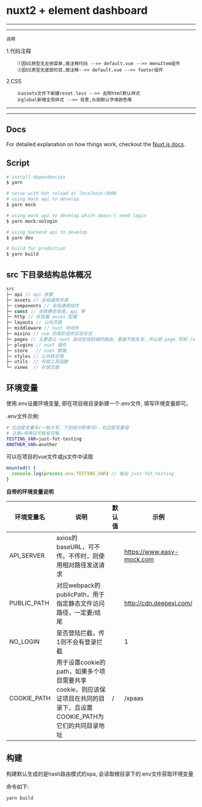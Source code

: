 # nuxt2 + element dashboard



***
*****

`说明`
 
1.代码注释

        ①因UI原型无左侧菜单,故注释代码 -->> default.vue -->> menuItem组件
        ②因UI原型无底部栏目,故注释-->> default.vue -->> footer组件            

2.CSS

        ①assets文件下新建reset.less -->> 去除html默认样式
        ②global新增全局样式 -->> 背景,头部默认字体颜色等

***
*****

## Docs

For detailed explanation on how things work, checkout the [Nuxt.js docs](https://github.com/nuxt/nuxt.js).

## Script

```bash
# install dependencies
$ yarn

# serve with hot reload at localhost:3000
# using mock api to develop
$ yarn mock

# using mock api to develop which doesn't need login
$ yarn mock:nologin

# using backend api to develop
$ yarn dev

# build for production
$ yarn build
```


## src 下目录结构总体概况

```js
src
├─ api // api 放置
├─ assets // 全局通用资源
├─ components // 全局通用组件
├─ const // 存放静态信息，api 等
├─ http // 存放着 axios 配置
├─ layouts // 公共页面
├─ middleware // nuxt 中间件
├─ mixins // vue 的高阶组件实现形式
├─ pages // 主要是让 nuxt 自动生成前端的路由，里面不能乱写，所以把 page 写到 /views 文件夹，再由这边引入生成路由
├─ plugins // nuxt 插件
├─ store   // vuex 数据
├─ styles // 公共样式等
├─ utils  // 存放工具函数
└─ views  // 存放页面
```

## 环境变量
使用.env设置环境变量, 即在项目根目录新建一个.env文件, 填写环境变量即可。

.env文件示例:

```sh
# 左边是变量名(一般大写，下划线分割单词)，右边是变量值
# 注意=号两边不能有空格
TESTING_VAR=just-fot-testing
ANOTHER_VAR=another
```

可以在项目的vue文件或js文件中读取

```js
mounted() {
  console.log(process.env.TESTING_VAR) // 输出 just-fot-testing
}
```

**自带的环境变量说明**

| 环境变量名  | 说明                                                         | 默认值                  | 示例                      |
| ----------- | ------------------------------------------------------------ | ----------------------- | ------------------------- |
| API_SERVER  | axios的baseURL，可不传。不传时，则使用相对路径发送请求       |                         | https://www.easy-mock.com |
| PUBLIC_PATH | 对应webpack的publicPath，用于指定静态文件访问路径，一定要/结尾 |                       | http://cdn.deepexi.com/   |
| NO_LOGIN    | 是否登陆拦截，传1则不会有登录拦截                            |                         | 1                         |
| COOKIE_PATH | 用于设置cookie的path，如果多个项目需要共享cookie，则应该保证项目在共同的目录下，且设置COOKIE_PATH为它们的共同目录地址 | /                       | /xpaas                    |


## 构建

构建默认生成的是hash路由模式的spa, 会读取根目录下的.env文件获取环境变量

命令如下:

```sh
yarn build
```


